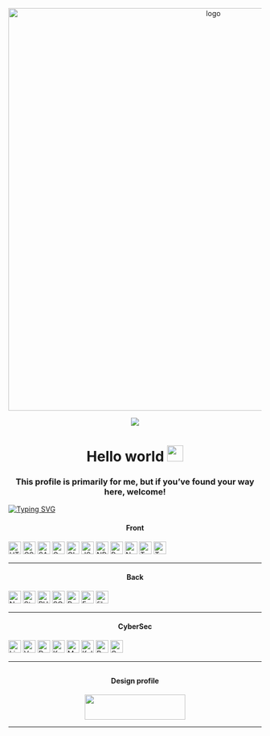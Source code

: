 <p align="center">
  <img width="800px" src="https://assets-global.website-files.com/608a88369ffab4f5de1ed321/63f35253b68fbb93f5aedf7b_JavaScript-code.jpeg" alt="logo" />
</p>


<p align="center"> <img src="https://user-images.githubusercontent.com/120065120/212209674-07b3685e-1127-4f42-9871-3a423d343fa2.svg" /> </p>



<h1 align="center">Hello world <img src="https://github.com/blackcater/blackcater/raw/main/images/Hi.gif" height="32"/></h1>
<h3 align="center">This profile is primarily for me, but if you’ve found your way here, welcome!
</h3>


<!--## My stack technologies-->

[![Typing SVG](https://readme-typing-svg.herokuapp.com?color=%2336BCF7&lines=Some+technologies+I'm+proficient+in)](https://git.io/typing-svg)


<h4 align="center">Front</h4>
<img src="https://img.shields.io/badge/HTML5-282C34?logo=html5" alt="HTML logo" title="HTML" height="25"/> <img src="https://img.shields.io/badge/CSS3-282C34?logo=css3&logoColor=1572B6" alt="CSS logo" title="CSS" height="25"/> <img src="https://img.shields.io/badge/SASS-282C34?logo=sass" alt="SASS logo" title="SASS" height="25"/> <img src="https://img.shields.io/badge/Gulp-282C34?logo=gulp" alt="Gulp logo" title="Gulp" height="25"/> <img src="https://img.shields.io/badge/GIT-282C34?logo=git&logoColor=red" alt="GIT logo" title="GIT" height="25"/> <img src="https://img.shields.io/badge/JavaScript-282C34?logo=javascript&logoColor=F7DF1E" alt="JS logo" title="JS" height="25"/> <img src="https://img.shields.io/badge/NPM-282C34?logo=npm&logoColor=red" alt="NPM logo" title="NPM" height="25"/> <img src="https://img.shields.io/badge/React-282C34?logo=react" alt="React logo" title="React" height="25"/> <img src="https://img.shields.io/badge/Next.js-282C34?logo=next.js&logoColor=FFFFFF" alt="Next logo" title="Next" height="25"/> <img src="https://img.shields.io/badge/TypeScript-282C34?logo=typescript&logoColor=3178C6" alt="TypeScript logo" alt="MongoDB logo" title="MongoDB" height="25"/> <img src="https://img.shields.io/badge/Figma-282C34?logo=figma&logoColor=white" alt="TypeScript logo" alt="MongoDB logo" title="MongoDB" height="25"/>

------

<h4 align="center">Back</h4>
<img src="https://img.shields.io/badge/Node.js-282C34?logo=node.js&logoColor=339933" alt="Node logo" title="Node" height="25"/> <img src="https://img.shields.io/badge/Strapi-282C34?logo=strapi&logoColor=white" alt="Strapi logo" title="Strapi" height="25"/> <img src="https://img.shields.io/badge/PHP-282C34?logo=php" alt="PHP logo" title="PHP" height="25"/> <img src="https://img.shields.io/badge/mysql-282C34?logo=mysql&logoColor=F7DF1E" alt="SQL logo" title="SQL" height="25"/> <img src="https://img.shields.io/badge/Python-282C34?logo=python" alt="Python logo" title="Python" height="25"/> <img src="https://img.shields.io/badge/fastapi-282C34?logo=fastapi&logoColor=white" alt="Fastapi logo" title="Fastapi" height="25"/> <img src="https://img.shields.io/badge/filezilla-282C34?logo=filezilla&logoColor=red" alt="filezilla logo" title="filezilla" height="25"/>

-------

<h4 align="center">CyberSec</h4>
<img src="https://img.shields.io/badge/Linux-282C34?logo=linux&logoColor=white" alt="Linux logo" title="Linux" height="25"/> <img src="https://img.shields.io/badge/vmware-282C34?logo=vmware&logoColor=blue" alt="VMware logo" title="VMware" height="25"/> <img src="https://img.shields.io/badge/Docker-282C34?logo=docker" alt="Docker logo" title="Docker" height="25"/> <img src="https://img.shields.io/badge/Kubernetes-282C34?logo=Kubernetes" alt="Kubernetes logo" title="Kubernetes" height="25"/> <img src="https://img.shields.io/badge/Metasploit-282C34?logo=metasploit&logoColor=blue" alt="Metasploit logo" title="Metasploit" height="25"/> <img src="https://img.shields.io/badge/KaliLinux-282C34?logo=KaliLinux&logoColor=white" alt="Kali logo" title="Kali" height="25"/> <img src="https://img.shields.io/badge/burpsuite-282C34?logo=burpsuite&logoColor=red" alt="Burp logo" title="Burp" height="25"/> <img src="https://img.shields.io/badge/owasp-282C34?logo=owasp&logoColor=red" alt="Owasp logo" title="Owasp" height="25"/>


<!--## About me-->

-------

##

<h4 align="center">Design profile</h4>
<p align="center">
   <a href="https://www.behance.net/kostekhuszcza">
     <img width="200px" height="50px" src="https://img.shields.io/badge/Behance-black?style=for-the-badge&logo=Behance&logoColor=white"/>
  </a>
</p>

------





<!--
**Konstans8/Konstans8** is a ✨ _special_ ✨ repository because its `README.md` (this file) appears on your GitHub profile.

Here are some ideas to get you started:

- 🔭 I’m currently working on ...
- 🌱 I’m currently learning ...
- 👯 I’m looking to collaborate on ...
- 🤔 I’m looking for help with ...
- 💬 Ask me about ...
- 📫 How to reach me: ...
- 😄 Pronouns: ...
- ⚡ Fun fact: ...
-->


